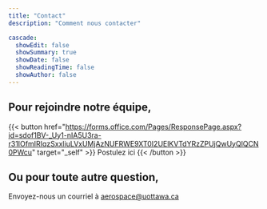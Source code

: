 ```yaml
---
title: "Contact"
description: "Comment nous contacter"

cascade:
  showEdit: false
  showSummary: true
  showDate: false
  showReadingTime: false
  showAuthor: false
---
```

## Pour rejoindre notre équipe,
{{< button href="https://forms.office.com/Pages/ResponsePage.aspx?id=sdof1BV-_Uy1-nIA5U3ra-r31IOfmIRIqzSxxliuLVxUMjAzNUFRWE9XT0I2UElKVTdYRzZPUjQwUyQlQCN0PWcu" target="_self" >}}
Postulez ici
{{< /button >}}
&#8198;
## Ou pour toute autre question,
Envoyez-nous un courriel à aerospace@uottawa.ca  

